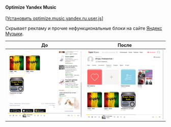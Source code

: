 #### Optimize Yandex Music
[[Установить optimize.music.yandex.ru.user.js](https://github.com/IgorNovozhilov/UserScript/raw/master/optimize.music.yandex.ru.user.js)]

Скрывает рекламу и прочие нефункциональные блоки на сайте [Яндекс Музыки](https://music.yandex.ru).

| До | После |
|---|---|
| <img src="https://github.com/IgorNovozhilov/UserScript/raw/master/image/optimize.music.yandex.ru/before.png" width="415"> | <img src="https://github.com/IgorNovozhilov/UserScript/raw/master/image/optimize.music.yandex.ru/after.png" width="415"> |
